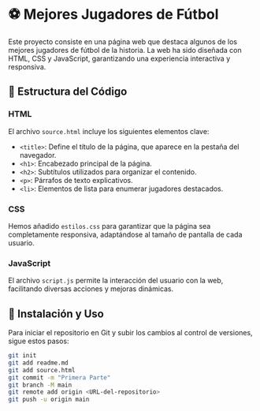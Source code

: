 # ⚽ Mejores Jugadores de Fútbol

Este proyecto consiste en una página web que destaca algunos de los mejores jugadores de fútbol de la historia. La web ha sido diseñada con HTML, CSS y JavaScript, garantizando una experiencia interactiva y responsiva.

## 📜 Estructura del Código

### HTML
El archivo `source.html` incluye los siguientes elementos clave:
- `<title>`: Define el título de la página, que aparece en la pestaña del navegador.
- `<h1>`: Encabezado principal de la página.
- `<h2>`: Subtítulos utilizados para organizar el contenido.
- `<p>`: Párrafos de texto explicativos.
- `<li>`: Elementos de lista para enumerar jugadores destacados.

### CSS
Hemos añadido `estilos.css` para garantizar que la página sea completamente responsiva, adaptándose al tamaño de pantalla de cada usuario.

### JavaScript
El archivo `script.js` permite la interacción del usuario con la web, facilitando diversas acciones y mejoras dinámicas.

## 🚀 Instalación y Uso

Para iniciar el repositorio en Git y subir los cambios al control de versiones, sigue estos pasos:

```bash
git init
git add readme.md
git add source.html
git commit -m "Primera Parte"
git branch -M main
git remote add origin <URL-del-repositorio>
git push -u origin main
